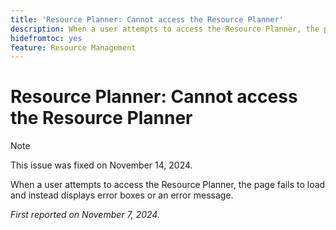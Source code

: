 ```yaml
---
title: 'Resource Planner: Cannot access the Resource Planner'
description: When a user attempts to access the Resource Planner, the page fails to load and instead displays error boxes or an error message.
hidefromtoc: yes
feature: Resource Management
---
```

# Resource Planner: Cannot access the Resource Planner

>[!NOTE]
>
>This issue was fixed on November 14, 2024.

When a user attempts to access the Resource Planner, the page fails to load and instead displays error boxes or an error message.

_First reported on November 7, 2024._
